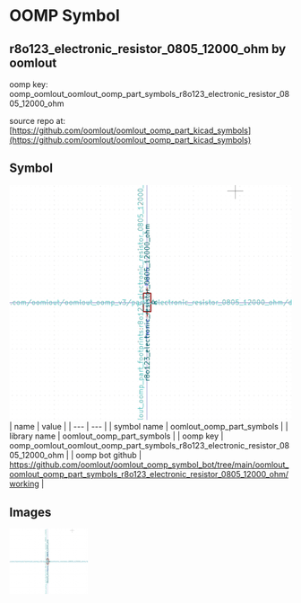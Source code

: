 # OOMP Symbol  
## r8o123_electronic_resistor_0805_12000_ohm  by oomlout  
  
oomp key: oomp_oomlout_oomlout_oomp_part_symbols_r8o123_electronic_resistor_0805_12000_ohm  
  
source repo at: [https://github.com/oomlout/oomlout_oomp_part_kicad_symbols](https://github.com/oomlout/oomlout_oomp_part_kicad_symbols)  
## Symbol  
  
[![working.png](working_600.png)](working.png)  
| name | value | 
| --- | --- | 
| symbol name | oomlout_oomp_part_symbols | 
| library name | oomlout_oomp_part_symbols | 
| oomp key | oomp_oomlout_oomlout_oomp_part_symbols_r8o123_electronic_resistor_0805_12000_ohm | 
| oomp bot github | https://github.com/oomlout/oomlout_oomp_symbol_bot/tree/main/oomlout_oomlout_oomp_part_symbols_r8o123_electronic_resistor_0805_12000_ohm/working | 
## Images  
  
[![working.png](working_140.png)](working.png)  

